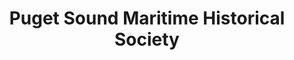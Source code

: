 ---
layout: repo
title: "Puget Sound Maritime Historical Society"
id: 25659
permalink: repos/25659/
---